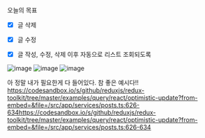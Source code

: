 오늘의 목표

- [x] 글 삭제
- [x] 글 수정
- [x] 글 작성, 수정, 삭제 이후 자동으로 리스트 조회되도록


![image](https://user-images.githubusercontent.com/59562141/233770350-42b44d55-a08e-4ca1-bddf-53f4d1b79a99.png)
![image](https://user-images.githubusercontent.com/59562141/233770379-ff801fbe-87a7-4095-aabe-77bc1025f116.png)
![image](https://user-images.githubusercontent.com/59562141/233770602-a26ccf38-4f7d-4f86-9068-0b54edbdf35b.png)

아 정말 내가 필요한게 다 들어있다.
참 좋은 예시다!!
https://codesandbox.io/s/github/reduxjs/redux-toolkit/tree/master/examples/query/react/optimistic-update?from-embed=&file=/src/app/services/posts.ts:626-634https://codesandbox.io/s/github/reduxjs/redux-toolkit/tree/master/examples/query/react/optimistic-update?from-embed=&file=/src/app/services/posts.ts:626-634
